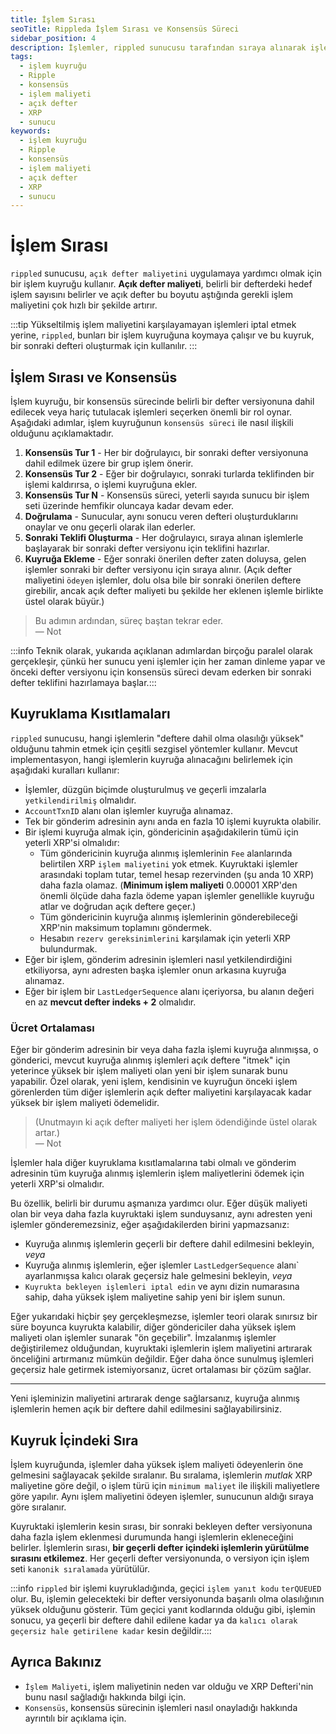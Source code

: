 ```yaml
---
title: İşlem Sırası
seoTitle: Rippleda İşlem Sırası ve Konsensüs Süreci
sidebar_position: 4
description: İşlemler, rippled sunucusu tarafından sıraya alınarak işlenir. Bu süreç, işlemleri etkileyen faktörler ve konsensüs süreci hakkında bilgi sağlar.
tags: 
  - işlem kuyruğu
  - Ripple
  - konsensüs
  - işlem maliyeti
  - açık defter
  - XRP
  - sunucu
keywords: 
  - işlem kuyruğu
  - Ripple
  - konsensüs
  - işlem maliyeti
  - açık defter
  - XRP
  - sunucu
---
```


# İşlem Sırası

`rippled` sunucusu, `açık defter maliyetini` uygulamaya yardımcı olmak için bir işlem kuyruğu kullanır. **Açık defter maliyeti**, belirli bir defterdeki hedef işlem sayısını belirler ve açık defter bu boyutu aştığında gerekli işlem maliyetini çok hızlı bir şekilde artırır. 

:::tip
Yükseltilmiş işlem maliyetini karşılayamayan işlemleri iptal etmek yerine, `rippled`, bunları bir işlem kuyruğuna koymaya çalışır ve bu kuyruk, bir sonraki defteri oluşturmak için kullanılır.
:::

## İşlem Sırası ve Konsensüs

İşlem kuyruğu, bir konsensüs sürecinde belirli bir defter versiyonuna dahil edilecek veya hariç tutulacak işlemleri seçerken önemli bir rol oynar. Aşağıdaki adımlar, işlem kuyruğunun `konsensüs süreci` ile nasıl ilişkili olduğunu açıklamaktadır.


1. **Konsensüs Tur 1** - Her bir doğrulayıcı, bir sonraki defter versiyonuna dahil edilmek üzere bir grup işlem önerir. 
2. **Konsensüs Tur 2** - Eğer bir doğrulayıcı, sonraki turlarda teklifinden bir işlemi kaldırırsa, o işlemi kuyruğuna ekler.
3. **Konsensüs Tur N** - Konsensüs süreci, yeterli sayıda sunucu bir işlem seti üzerinde hemfikir oluncaya kadar devam eder.
4. **Doğrulama** - Sunucular, aynı sonucu veren defteri oluşturduklarını onaylar ve onu geçerli olarak ilan ederler.
5. **Sonraki Teklifi Oluşturma** - Her doğrulayıcı, sıraya alınan işlemlerle başlayarak bir sonraki defter versiyonu için teklifini hazırlar.
6. **Kuyruğa Ekleme** - Eğer sonraki önerilen defter zaten doluysa, gelen işlemler sonraki bir defter versiyonu için sıraya alınır. (Açık defter maliyetini `ödeyen` işlemler, dolu olsa bile bir sonraki önerilen deftere girebilir, ancak açık defter maliyeti bu şekilde her eklenen işlemle birlikte üstel olarak büyür.)

> Bu adımın ardından, süreç baştan tekrar eder.  
> — Not

:::info Teknik olarak, yukarıda açıklanan adımlardan birçoğu paralel olarak gerçekleşir, çünkü her sunucu yeni işlemler için her zaman dinleme yapar ve önceki defter versiyonu için konsensüs süreci devam ederken bir sonraki defter teklifini hazırlamaya başlar.:::

## Kuyruklama Kısıtlamaları

`rippled` sunucusu, hangi işlemlerin "deftere dahil olma olasılığı yüksek" olduğunu tahmin etmek için çeşitli sezgisel yöntemler kullanır. Mevcut implementasyon, hangi işlemlerin kuyruğa alınacağını belirlemek için aşağıdaki kuralları kullanır:

- İşlemler, düzgün biçimde oluşturulmuş ve geçerli imzalarla `yetkilendirilmiş` olmalıdır.
- `AccountTxnID` alanı olan işlemler kuyruğa alınamaz.
- Tek bir gönderim adresinin aynı anda en fazla 10 işlemi kuyrukta olabilir.
- Bir işlemi kuyruğa almak için, göndericinin aşağıdakilerin tümü için yeterli XRP'si olmalıdır:
    - Tüm göndericinin kuyruğa alınmış işlemlerinin `Fee` alanlarında belirtilen XRP `işlem maliyetini` yok etmek. Kuyruktaki işlemler arasındaki toplam tutar, temel hesap rezervinden (şu anda 10 XRP) daha fazla olamaz. (**Minimum işlem maliyeti** 0.00001 XRP'den önemli ölçüde daha fazla ödeme yapan işlemler genellikle kuyruğu atlar ve doğrudan açık deftere geçer.)
    - Tüm göndericinin kuyruğa alınmış işlemlerinin gönderebileceği XRP'nin maksimum toplamını göndermek.
    - Hesabın `rezerv gereksinimlerini` karşılamak için yeterli XRP bulundurmak.
- Eğer bir işlem, gönderim adresinin işlemleri nasıl yetkilendirdiğini etkiliyorsa, aynı adresten başka işlemler onun arkasına kuyruğa alınamaz.
- Eğer bir işlem bir `LastLedgerSequence` alanı içeriyorsa, bu alanın değeri en az **mevcut defter indeks + 2** olmalıdır.

### Ücret Ortalaması

Eğer bir gönderim adresinin bir veya daha fazla işlemi kuyruğa alınmışsa, o gönderici, mevcut kuyruğa alınmış işlemleri açık deftere "itmek" için yeterince yüksek bir işlem maliyeti olan yeni bir işlem sunarak bunu yapabilir. Özel olarak, yeni işlem, kendisinin ve kuyruğun önceki işlem görenlerden tüm diğer işlemlerin açık defter maliyetini karşılayacak kadar yüksek bir işlem maliyeti ödemelidir.

> (Unutmayın ki açık defter maliyeti her işlem ödendiğinde üstel olarak artar.)  
> — Not

İşlemler hala diğer kuyruklama kısıtlamalarına tabi olmalı ve gönderim adresinin tüm kuyruğa alınmış işlemlerin işlem maliyetlerini ödemek için yeterli XRP'si olmalıdır.

Bu özellik, belirli bir durumu aşmanıza yardımcı olur. Eğer düşük maliyeti olan bir veya daha fazla kuyruktaki işlem sunduysanız, aynı adresten yeni işlemler gönderemezsiniz, eğer aşağıdakilerden birini yapmazsanız:

* Kuyruğa alınmış işlemlerin geçerli bir deftere dahil edilmesini bekleyin, _veya_
* Kuyruğa alınmış işlemlerin, eğer işlemler `LastLedgerSequence` alanı` ayarlanmışsa kalıcı olarak geçersiz hale gelmesini bekleyin, _veya_
* `Kuyrukta bekleyen işlemleri iptal edin` ve aynı dizin numarasına sahip, daha yüksek işlem maliyetine sahip yeni bir işlem sunun.

Eğer yukarıdaki hiçbir şey gerçekleşmezse, işlemler teori olarak sınırsız bir süre boyunca kuyrukta kalabilir, diğer göndericiler daha yüksek işlem maliyeti olan işlemler sunarak "ön geçebilir". İmzalanmış işlemler değiştirilemez olduğundan, kuyruktaki işlemlerin işlem maliyetini artırarak önceliğini artırmanız mümkün değildir. Eğer daha önce sunulmuş işlemleri geçersiz hale getirmek istemiyorsanız, ücret ortalaması bir çözüm sağlar. 

---

Yeni işleminizin maliyetini artırarak denge sağlarsanız, kuyruğa alınmış işlemlerin hemen açık bir deftere dahil edilmesini sağlayabilirsiniz.

## Kuyruk İçindeki Sıra

İşlem kuyruğunda, işlemler daha yüksek işlem maliyeti ödeyenlerin öne gelmesini sağlayacak şekilde sıralanır. Bu sıralama, işlemlerin _mutlak_ XRP maliyetine göre değil, o işlem türü için `minimum maliyet` ile ilişkili maliyetlere göre yapılır. Aynı işlem maliyetini ödeyen işlemler, sunucunun aldığı sıraya göre sıralanır. 

Kuyruktaki işlemlerin kesin sırası, bir sonraki bekleyen defter versiyonuna daha fazla işlem eklenmesi durumunda hangi işlemlerin ekleneceğini belirler. İşlemlerin sırası, **bir geçerli defter içindeki işlemlerin yürütülme sırasını etkilemez**. Her geçerli defter versiyonunda, o versiyon için işlem seti `kanonik sıralamada` yürütülür.

:::info `rippled` bir işlemi kuyrukladığında, geçici `işlem yanıt kodu` `terQUEUED` olur. Bu, işlemin gelecekteki bir defter versiyonunda başarılı olma olasılığının yüksek olduğunu gösterir. Tüm geçici yanıt kodlarında olduğu gibi, işlemin sonucu, ya geçerli bir deftere dahil edilene kadar ya da `kalıcı olarak geçersiz hale getirilene kadar` kesin değildir.:::

## Ayrıca Bakınız

- `İşlem Maliyeti`, işlem maliyetinin neden var olduğu ve XRP Defteri'nin bunu nasıl sağladığı hakkında bilgi için.
- `Konsensüs`, konsensüs sürecinin işlemleri nasıl onayladığı hakkında ayrıntılı bir açıklama için.

